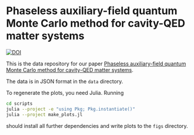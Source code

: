 # Phaseless auxiliary-field quantum Monte Carlo method for cavity-QED matter systems
[![DOI](https://zenodo.org/badge/899588988.svg)](https://doi.org/10.5281/zenodo.14289884)

This is the data repository for our paper [Phaseless auxiliary-field quantum Monte Carlo method for cavity-QED matter systems](https://doi.org/10.48550/arXiv.2410.18838).

The data is in JSON format in the `data` directory.

To regenerate the plots, you need Julia. Running

```bash
cd scripts
julia --project -e "using Pkg; Pkg.instantiate()"
julia --project make_plots.jl
```

should install all further dependencies and write plots to the `figs` directory.
